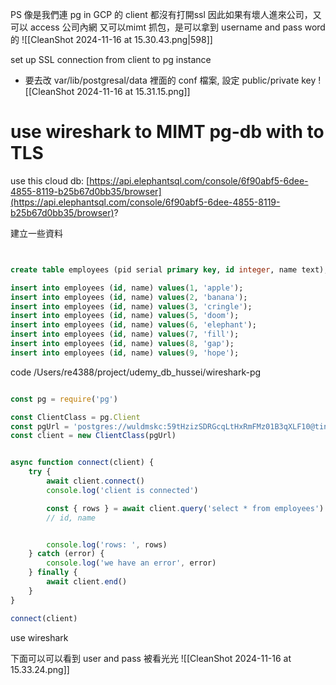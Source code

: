 

PS 像是我們連 pg in GCP 的 client 都沒有打開ssl
因此如果有壞人進來公司，又可以 access 公司內網
又可以mimt 抓包，是可以拿到 username and pass word的
![[CleanShot 2024-11-16 at 15.30.43.png|598]]



set up SSL connection from client to pg instance
- 要去改 var/lib/postgresal/data 裡面的 conf 檔案, 設定 public/private key
![[CleanShot 2024-11-16 at 15.31.15.png]]




# use wireshark to MIMT pg-db with to TLS

use this cloud db: [https://api.elephantsql.com/console/6f90abf5-6dee-4855-8119-b25b67d0bb35/browser](https://api.elephantsql.com/console/6f90abf5-6dee-4855-8119-b25b67d0bb35/browser)?



建立一些資料
```sql


create table employees (pid serial primary key, id integer, name text);

insert into employees (id, name) values(1, 'apple');
insert into employees (id, name) values(2, 'banana');
insert into employees (id, name) values(3, 'cringle');
insert into employees (id, name) values(5, 'doom');
insert into employees (id, name) values(6, 'elephant');
insert into employees (id, name) values(7, 'fill');
insert into employees (id, name) values(8, 'gap');
insert into employees (id, name) values(9, 'hope');

```



code
/Users/re4388/project/udemy_db_hussei/wireshark-pg
```js fold

const pg = require('pg')

const ClientClass = pg.Client
const pgUrl = 'postgres://wuldmskc:59tHzizSDRGcqLtHxRmFMz01B3qXLF10@tiny.db.elephantsql.com/wuldmskc'
const client = new ClientClass(pgUrl)


async function connect(client) {
    try {
        await client.connect()
        console.log('client is connected')

        const { rows } = await client.query('select * from employees')
        // id, name


        console.log('rows: ', rows)
    } catch (error) {
        console.log('we have an error', error)
    } finally {
        await client.end()
    }
}

connect(client)

```



use wireshark


下面可以可以看到 user and pass 被看光光
![[CleanShot 2024-11-16 at 15.33.24.png]]